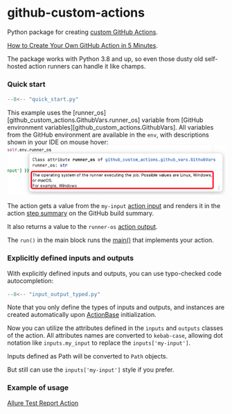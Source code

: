 # github-custom-actions

Python package for creating [custom GitHub Actions](https://docs.github.com/en/actions/creating-actions/about-custom-actions).

[How to Create Your Own GitHub Action in 5 Minutes](https://sorokin.engineer/posts/en/github-custom-actions.html).

The package works with Python 3.8 and up, so even those dusty old self-hosted action runners can
handle it like champs.

### Quick start

```python
--8<-- "quick_start.py"
```

This example uses the [runner_os][github_custom_actions.GithubVars.runner_os]
variable from
[GitHub environment variables][github_custom_actions.GithubVars].
All variables from the GitHub environment are available in the `env`,
with descriptions shown in your IDE on mouse hover:
![var_ide_hover_docstring.jpg](images/var_ide_hover_docstring.jpg)

The action gets a value from the `my-input` [action input](inputs) and renders
it in the action [step summary](summary) on the GitHub build summary.

It also returns a value to the `runner-os` [action output](outputs).

The `run()` in the main block runs the [main()](main) that implements your action.

### Explicitly defined inputs and outputs

With explicitly defined inputs and outputs, you can use typo-checked code autocompletion:

```python
--8<-- "input_output_typed.py"
```

Note that you only define the types of inputs and outputs, and instances are created automatically
upon [ActionBase](base) initialization.

Now you can utilize the attributes defined in the `inputs` and `outputs` classes of the action.
All attributes names are converted to `kebab-case`, allowing dot notation like `inputs.my_input`
to replace the `inputs['my-input']`.

Inputs defined as Path will be converted to `Path` objects.

But still can use the `inputs['my-input']` style if you prefer.

### Example of usage

[Allure Test Report Action](https://github.com/andgineer/allure-report/blob/main/src/allure_generate.py)
